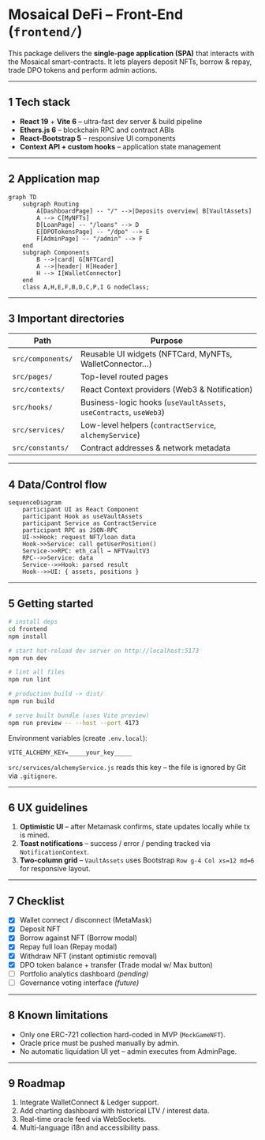 # Mosaical DeFi – Front-End (`frontend/`)

This package delivers the **single-page application (SPA)** that interacts with the Mosaical smart-contracts.  It lets players deposit NFTs, borrow & repay, trade DPO tokens and perform admin actions.

---
## 1  Tech stack
* **React 19** + **Vite 6** – ultra-fast dev server & build pipeline
* **Ethers.js 6** – blockchain RPC and contract ABIs
* **React-Bootstrap 5** – responsive UI components
* **Context API + custom hooks** – application state management

---
## 2  Application map
```mermaid
graph TD
    subgraph Routing
        A[DashboardPage] -- "/" -->|Deposits overview| B[VaultAssets]
        A --> C[MyNFTs]
        D[LoanPage] -- "/loans" --> D
        E[DPOTokensPage] -- "/dpo" --> E
        F[AdminPage] -- "/admin" --> F
    end
    subgraph Components
        B -->|card| G[NFTCard]
        A -->|header| H[Header]
        H --> I[WalletConnector]
    end
    class A,H,E,F,B,D,C,P,I G nodeClass;
```

---
## 3  Important directories
| Path | Purpose |
|------|---------|
| `src/components/` | Reusable UI widgets (NFTCard, MyNFTs, WalletConnector…) |
| `src/pages/` | Top-level routed pages |
| `src/contexts/` | React Context providers (Web3 & Notification) |
| `src/hooks/` | Business-logic hooks (`useVaultAssets`, `useContracts`, `useWeb3`) |
| `src/services/` | Low-level helpers (`contractService`, `alchemyService`) |
| `src/constants/` | Contract addresses & network metadata |

---
## 4  Data/Control flow
```mermaid
sequenceDiagram
    participant UI as React Component
    participant Hook as useVaultAssets
    participant Service as ContractService
    participant RPC as JSON-RPC
    UI->>Hook: request NFT/loan data
    Hook->>Service: call getUserPosition()
    Service->>RPC: eth_call → NFTVaultV3
    RPC-->>Service: data
    Service-->>Hook: parsed result
    Hook-->>UI: { assets, positions }
```

---
## 5  Getting started
```bash
# install deps
cd frontend
npm install

# start hot-reload dev server on http://localhost:5173
npm run dev

# lint all files
npm run lint

# production build -> dist/
npm run build

# serve built bundle (uses Vite preview)
npm run preview -- --host --port 4173
```

Environment variables (create `.env.local`):
```
VITE_ALCHEMY_KEY=_____your_key_____
```
`src/services/alchemyService.js` reads this key – the file is ignored by Git via `.gitignore`.

---
## 6  UX guidelines
1. **Optimistic UI** – after Metamask confirms, state updates locally while tx is mined.
2. **Toast notifications** – success / error / pending tracked via `NotificationContext`.
3. **Two-column grid** – `VaultAssets` uses Bootstrap `Row g-4 Col xs=12 md=6` for responsive layout.

---
## 7  Checklist
- [x] Wallet connect / disconnect (MetaMask)
- [x] Deposit NFT
- [x] Borrow against NFT (Borrow modal)
- [x] Repay full loan (Repay modal)
- [x] Withdraw NFT (instant optimistic removal)
- [x] DPO token balance + transfer (Trade modal w/ Max button)
- [ ] Portfolio analytics dashboard _(pending)_
- [ ] Governance voting interface _(future)_

---
## 8  Known limitations
* Only one ERC-721 collection hard-coded in MVP (`MockGameNFT`).
* Oracle price must be pushed manually by admin.
* No automatic liquidation UI yet – admin executes from AdminPage.

---
## 9  Roadmap
1. Integrate WalletConnect & Ledger support.
2. Add charting dashboard with historical LTV / interest data.
3. Real-time oracle feed via WebSockets.
4. Multi-language i18n and accessibility pass.
